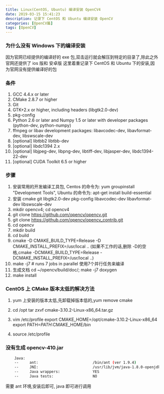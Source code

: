 ```yaml
---
title: Linux(CentOS, Ubuntu) 编译安装 OpenCV4
date: 2019-03-15 15:41:23
description: 记录下 CentOS 和 Ubuntu 编译安装 OpenCV
categories: [OpenCV篇]
tags: [OpenCV]
---
```


<!-- more -->
### 为什么没有 Windows 下的编译安装
因为官网已经提供的编译好的 exe 包,双击运行就会解压到特定的目录了,除此之外官网还提供了 ios 版和 安卓版
这里着重记录下 CentOS 和 Ubuntu 下的安装,因为官网没有提供编译好的包

### 条件
1. GCC 4.4.x or later
2. CMake 2.8.7 or higher
3. Git
4. GTK+2.x or higher, including headers (libgtk2.0-dev)
5. pkg-config
6. Python 2.6 or later and Numpy 1.5 or later with developer packages (python-dev, python-numpy)
7. ffmpeg or libav development packages: libavcodec-dev, libavformat-dev, libswscale-dev
8. [optional] libtbb2 libtbb-dev
9. [optional] libdc1394 2.x
10. [optional] libjpeg-dev, libpng-dev, libtiff-dev, libjasper-dev, libdc1394-22-dev
11. [optional] CUDA Toolkit 6.5 or higher

### 步骤
1. 安装常用的开发编译工具包, Centos 的命令为: yum groupinstall "Development Tools", Ubuntu 的命令为: apt-get install build-essential
2. 安装 cmake git libgtk2.0-dev pkg-config libavcodec-dev libavformat-dev libswscale-dev
3. mkdir opencv4; cd opencv4
4. git clone https://github.com/opencv/opencv.git
5. git clone https://github.com/opencv/opencv_contrib.git
6. cd opencv
7. mkdir build
8. cd build
9. cmake -D CMAKE_BUILD_TYPE=Release -D CMAKE_INSTALL_PREFIX=/usr/local ..  (如果不工作的话,删除 -D的空格,cmake -DCMAKE_BUILD_TYPE=Release -DCMAKE_INSTALL_PREFIX=/usr/local ..)
10. make -j7 # runs 7 jobs in parallel 使用7个并行任务来编译
11. 生成文档 cd ~/opencv/build/doc/; make -j7 doxygen
12. make install

### CentOS 上 CMake 版本太低的解决方法
1. yum 上安装的版本太低,先卸载掉版本低的,yum remove cmake
2. cd /opt
   tar zxvf cmake-3.10.2-Linux-x86_64.tar.gz

3. vim /etc/profile
   export CMAKE_HOME=/opt/cmake-3.10.2-Linux-x86_64 
   export PATH=$PATH:$CMAKE_HOME/bin

4. source /etc/profile 

### 没有生成 opencv-410.jar 

``` bash
    Java:                          
    --     ant:                         /bin/ant (ver 1.9.4)
    --     JNI:                         /usr/lib/jvm/java-1.8.0-openjdk/include /usr/lib/jvm/java-1.8.0-openjdk/include/linux /usr/lib/jvm/java-1.8.0-openjdk/include
    --     Java wrappers:               YES
    --     Java tests:                  NO

```

需要 ant 环境,安装后即可, java 即可进行调用




